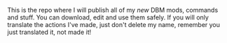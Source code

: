 This is the repo where I will publish all of my _new_ DBM mods, commands and stuff. You can download, edit and use them safely. If you will only translate the actions I've made, just don't delete my name, remember you just translated it, not made it!